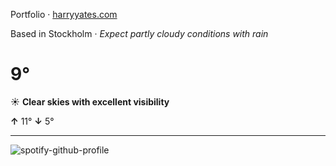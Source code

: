Portfolio · [harryyates.com](https://harryyates.com)

<!-- WEATHER_START -->
Based in Stockholm · *Expect partly cloudy conditions with rain*

# 9°
☀️ **Clear skies with excellent visibility**

**↑** 11° **↓** 5°

---
<!-- WEATHER_END -->

<p align="left">
  <a>
    <img src="https://spotify-github-profile.kittinanx.com/api/view?uid=bigbello&cover_image=true&theme=natemoo-re&show_offline=true&background_color=121212&interchange=false&bar_color=53b14f&bar_color_cover=false" alt="spotify-github-profile">
  </a>
</p>